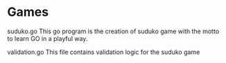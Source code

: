 # Games
suduko.go
This go program is the creation of suduko game with the motto to learn GO in a playful way.

validation.go
This file contains validation logic for the suduko game
